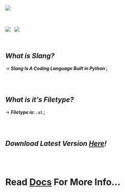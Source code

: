 # ![](https://i.ibb.co/7VzYSBM/icon.png)

<br>

![](https://img.shields.io/badge/version-v1.0-green) &nbsp; ![](https://img.shields.io/badge/Filetype-.sl-blue)

<br>

## *What is Slang?*
-> ***Slang Is A Coding Language Built in Python ;***

<br><br>

## *What is it's Filetype?*
-> ***Filetype is: `.sl` ;***

<br><br>

## *Download Latest Version ***[Here](https://drive.google.com/uc?id=1tFJM2JsxKFEbXl0wI_Ep-_AyC4OfKt9K&export=download!)!****

<br><br>

# Read [Docs](Docs/) For More Info...
